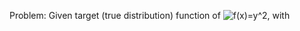 Problem: Given target (true distribution) function of ![f(x)=y^2](http://mathurl.com/yarfcahw.png), with 
